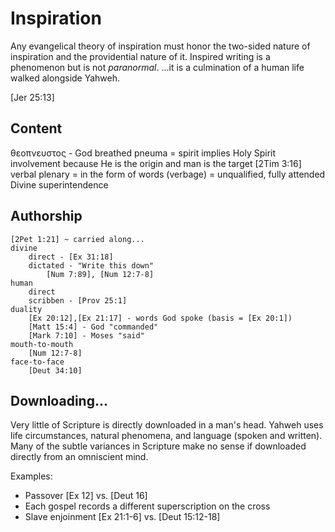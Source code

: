 # Inspiration


Any evangelical theory of inspiration must honor the two-sided nature of inspiration and the providential nature of it.
Inspired writing is a phenomenon but is not _paranormal_.
...it is a culmination of a human life walked alongside Yahweh.


[Jer 25:13]


## Content
θεοπνευστος - God breathed
	pneuma = spirit
	implies Holy Spirit involvement because He is the origin and man is the target
	[2Tim 3:16]
verbal plenary
	= in the form of words (verbage)
	= unqualified, fully attended
	Divine superintendence

## Authorship
	[2Pet 1:21] ~ carried along...
	divine
		direct - [Ex 31:18]
		dictated - "Write this down"
			[Num 7:89], [Num 12:7-8]
	human
		direct
		scribben - [Prov 25:1]
	duality
		[Ex 20:12],[Ex 21:17] - words God spoke (basis = [Ex 20:1])
		[Matt 15:4] - God "commanded"
		[Mark 7:10] - Moses "said"
	mouth-to-mouth
		[Num 12:7-8]
	face-to-face
		[Deut 34:10]


## Downloading...
Very little of Scripture is directly downloaded in a man's head.
Yahweh uses life circumstances, natural phenomena, and language (spoken and written).
Many of the subtle variances in Scripture make no sense if downloaded directly from an omniscient mind.

Examples:
- Passover [Ex 12] vs. [Deut 16]
- Each gospel records a different superscription on the cross
- Slave enjoinment [Ex 21:1-6] vs. [Deut 15:12-18]
